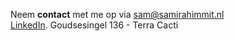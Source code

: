 Neem **contact** met me op via
[sam@samirahimmit.nl](mailto:sam@samirahimmit.nl)  
[LinkedIn](https://nl.linkedin.com/in/samirahimmit). 
Goudsesingel 136 - Terra Cacti
